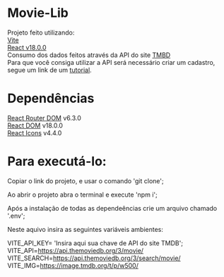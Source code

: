# Movie-Lib

Projeto feito utilizando: <br>
<a href="https://vitejs.dev/" target="_blank">Vite</a> <br>
<a href="https://pt-br.reactjs.org/" target="_blank">React v18.0.0</a> <br>
Consumo dos dados feitos através da API do site <a href="https://developers.themoviedb.org/3/getting-started/introduction" target="_blank">TMBD</a> <br>
Para que você consiga utilizar a API será necessário criar um cadastro, segue um link de um <a href="https://www.youtube.com/watch?v=awtbjLCpM0M&t=191s" target="_blank">tutorial</a>.

# Dependências

<a href="https://v5.reactrouter.com/web/guides/quick-start" target="_blank">React Router DOM</a> v6.3.0 <br>
<a href="https://pt-br.reactjs.org/docs/react-dom.html" target="_blank">React DOM</a> v18.0.0 <br>
<a href="https://react-icons.github.io/react-icons/" target="_blank">React Icons</a> v4.4.0 <br>

# Para executá-lo:

Copiar o link do projeto, e usar o comando 'git clone'; <br>

Ao abrir o projeto abra o terminal e execute 'npm i'; <br>

Após a instalação de todas as dependeências crie um arquivo chamado '.env'; <br>

Neste aquivo insira as seguintes variáveis ambientes: <br>

VITE_API_KEY= 'Insira aqui sua chave de API do site TMDB'; <br>
VITE_API=https://api.themoviedb.org/3/movie/ <br>
VITE_SEARCH=https://api.themoviedb.org/3/search/movie/ <br>
VITE_IMG=https://image.tmdb.org/t/p/w500/ <br>

